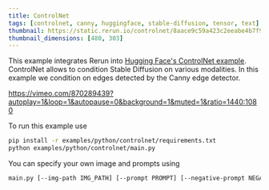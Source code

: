 ```yaml
---
title: ControlNet
tags: [controlnet, canny, huggingface, stable-diffusion, tensor, text]
thumbnail: https://static.rerun.io/controlnet/8aace9c59a423c2eeabe4b7f9abb5187559c52e8/480w.png
thumbnail_dimensions: [480, 303]
---
```


This example integrates Rerun into [Hugging Face's ControlNet example](https://huggingface.co/docs/diffusers/using-diffusers/controlnet#controlnet). ControlNet allows to condition Stable Diffusion on various modalities. In this example we condition on edges detected by the Canny edge detector.

https://vimeo.com/870289439?autoplay=1&loop=1&autopause=0&background=1&muted=1&ratio=1440:1080

To run this example use
```bash
pip install -r examples/python/controlnet/requirements.txt
python examples/python/controlnet/main.py
```

You can specify your own image and prompts using
```bash
main.py [--img-path IMG_PATH] [--prompt PROMPT] [--negative-prompt NEGATIVE_PROMPT]
```
